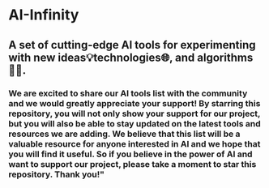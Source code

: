 # AI-Infinity 

## A set of cutting-edge AI tools for experimenting with new ideas💡technologies🌐, and algorithms👨‍💻.

### We are excited to share our AI tools list with the community and we would greatly appreciate your support! By starring this repository, you will not only show your support for our project, but you will also be able to stay updated on the latest tools and resources we are adding. We believe that this list will be a valuable resource for anyone interested in AI and we hope that you will find it useful. So if you believe in the power of AI and want to support our project, please take a moment to star this repository. Thank you!"
